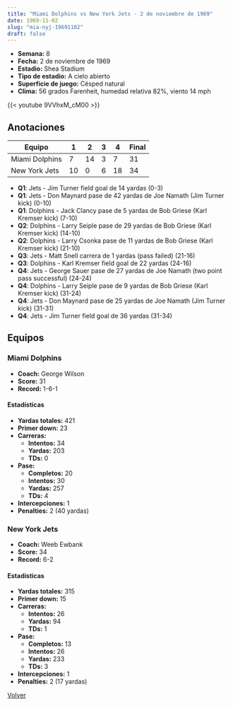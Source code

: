 ```yaml
---
title: "Miami Dolphins vs New York Jets - 2 de noviembre de 1969"
date: 1969-11-02
slug: "mia-nyj-19691102"
draft: false
---
```


- **Semana:** 8
- **Fecha:** 2 de noviembre de 1969
- **Estadio:** Shea Stadium
- **Tipo de estadio:** A cielo abierto
- **Superficie de juego:** Césped natural
- **Clima:** 56 grados Farenheit, humedad relativa 82%, viento 14 mph


{{< youtube 9VVhxM_cM00 >}}


## Anotaciones
| Equipo | 1 | 2 | 3 | 4 | Final |
|--------|---|---|---|---|-------|
| Miami Dolphins  | 7 | 14 | 3 | 7  | 31 |
| New York Jets  | 10 | 0 | 6 | 18  | 34 |
- **Q1**: Jets - Jim Turner field goal de 14 yardas (0-3)
- **Q1**: Jets - Don Maynard pase de 42 yardas de Joe Namath (Jim Turner kick) (0-10)
- **Q1**: Dolphins - Jack Clancy pase de 5 yardas de Bob Griese (Karl Kremser kick) (7-10)
- **Q2**: Dolphins - Larry Seiple pase de 29 yardas de Bob Griese (Karl Kremser kick) (14-10)
- **Q2**: Dolphins - Larry Csonka pase de 11 yardas de Bob Griese (Karl Kremser kick) (21-10)
- **Q3**: Jets - Matt Snell carrera de 1 yardas (pass failed) (21-16)
- **Q3**: Dolphins - Karl Kremser field goal de 22 yardas (24-16)
- **Q4**: Jets - George Sauer pase de 27 yardas de Joe Namath (two point pass successful) (24-24)
- **Q4**: Dolphins - Larry Seiple pase de 9 yardas de Bob Griese (Karl Kremser kick) (31-24)
- **Q4**: Jets - Don Maynard pase de 25 yardas de Joe Namath (Jim Turner kick) (31-31)
- **Q4**: Jets - Jim Turner field goal de 36 yardas (31-34)


## Equipos


### Miami Dolphins
* **Coach:** George Wilson
* **Score:** 31
* **Record:** 1-6-1
#### Estadísticas
* **Yardas totales:** 421
* **Primer down:** 23
* **Carreras:**
  * **Intentos:** 34
  * **Yardas:** 203
  * **TDs:** 0
* **Pase:**
  * **Completos:** 20
  * **Intentos:** 30
  * **Yardas:** 257
  * **TDs:** 4
* **Intercepciones:** 1
* **Penalties:** 2 (40 yardas)

### New York Jets
* **Coach:** Weeb Ewbank
* **Score:** 34
* **Record:** 6-2
#### Estadísticas
* **Yardas totales:** 315
* **Primer down:** 15
* **Carreras:**
  * **Intentos:** 26
  * **Yardas:** 94
  * **TDs:** 1
* **Pase:**
  * **Completos:** 13
  * **Intentos:** 26
  * **Yardas:** 233
  * **TDs:** 3
* **Intercepciones:** 1
* **Penalties:** 2 (17 yardas)


[Volver](/historia/1969)
